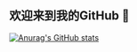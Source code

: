 ## 欢迎来到我的GitHub 👋


[![Anurag's GitHub stats](https://github-readme-stats.vercel.app/api?username=laughingchen123&show_icons=true&theme=transparent)](https://github.com/anuraghazra/github-readme-stats)
